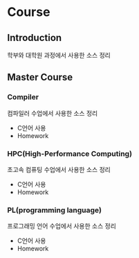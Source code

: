 # Course

## Introduction
학부와 대학원 과정에서 사용한 소스 정리

## Master Course

### Compiler
컴파일러 수업에서 사용한 소스 정리<br>
* C언어 사용
* Homework 

### HPC(High-Performance Computing)
초고속 컴퓨팅 수업에서 사용한 소스 정리<br>
* C언어 사용
* Homework 

### PL(programming language)
프로그래밍 언어 수업에서 사용한 소스 정리<br>
* C언어 사용
* Homework 

